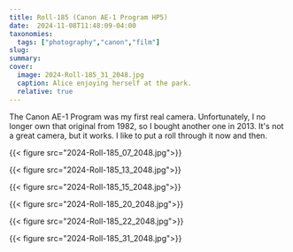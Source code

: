 ```yaml
---
title: Roll-185 (Canon AE-1 Program HP5)
date:  2024-11-08T11:48:09-04:00
taxonomies:
  tags: ["photography","canon","film"]
slug: 
summary: 
cover:
  image: 2024-Roll-185_31_2048.jpg
  caption: Alice enjoying herself at the park.
  relative: true
---
```



The Canon AE-1 Program was my first real camera. Unfortunately, I no longer own that original from 1982, so I bought another one in 2013. It's not a great camera, but it works. I like to put a roll through it now and then.


{{< figure src="2024-Roll-185_07_2048.jpg">}}

{{< figure src="2024-Roll-185_13_2048.jpg">}}

{{< figure src="2024-Roll-185_15_2048.jpg">}}

{{< figure src="2024-Roll-185_20_2048.jpg">}}

{{< figure src="2024-Roll-185_22_2048.jpg">}}

{{< figure src="2024-Roll-185_31_2048.jpg">}}